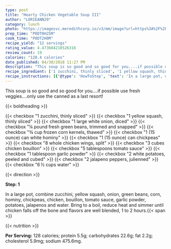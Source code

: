 ```yaml
---
type: post
title: "Hearty Chicken Vegetable Soup III"
author: "LORIEANN29"
category: lunch
photo: "https://imagesvc.meredithcorp.io/v3/mm/image?url=https%3A%2F%2Fimages.media-allrecipes.com%2Fuserphotos%2F1572919.jpg"
prep_time: "P0DT0H25M"
cook_time: "P0DT2H0M"
recipe_yield: "12 servings"
rating_value: 4.473684210526316
review_count: 19
calories: "128.4 calories"
date_published: 04/30/2018 11:27 PM
description: "This soup is so good and so good for you....if possible use fresh veggies....only use the canned as a last resort!"
recipe_ingredient: ['1 zucchini, thinly sliced', '1 yellow squash, thinly sliced', '1 large white onion, diced', '¼ pound fresh green beans, trimmed and snapped', '¾ cup frozen corn kernels, thawed', '1 (15 ounce) can white hominy', '1 (15 ounce) can chickpeas', '8 whole chicken wings, split', '3 cubes  chicken bouillon', '5 tablespoons tomato sauce', '1 tablespoon garlic powder', '2 white potatoes, peeled and cubed', '2 jalapeno peppers, julienned', '6\u2009½ cups water']
recipe_instructions: [{'@type': 'HowToStep', 'text': 'In a large pot, combine zucchini, yellow squash, onion, green beans, corn, hominy, chickpeas, chicken, bouillon, tomato sauce, garlic powder, potatoes, jalapenos and water.  Bring to a boil, reduce heat and simmer until chicken falls off the bone and flavors are well blended, 1 to 2 hours.\n'}]
---
```


This soup is so good and so good for you....if possible use fresh veggies....only use the canned as a last resort! 

{{< boldheading >}}

{{< checkbox "1  zucchini, thinly sliced" >}}
{{< checkbox "1  yellow squash, thinly sliced" >}}
{{< checkbox "1 large white onion, diced" >}}
{{< checkbox "¼ pound fresh green beans, trimmed and snapped" >}}
{{< checkbox "¾ cup frozen corn kernels, thawed" >}}
{{< checkbox "1 (15 ounce) can white hominy" >}}
{{< checkbox "1 (15 ounce) can chickpeas" >}}
{{< checkbox "8  whole chicken wings, split" >}}
{{< checkbox "3 cubes  chicken bouillon" >}}
{{< checkbox "5 tablespoons tomato sauce" >}}
{{< checkbox "1 tablespoon garlic powder" >}}
{{< checkbox "2  white potatoes, peeled and cubed" >}}
{{< checkbox "2  jalapeno peppers, julienned" >}}
{{< checkbox "6 ½ cups water" >}}


{{< direction >}}

**Step: 1**

In a large pot, combine zucchini, yellow squash, onion, green beans, corn, hominy, chickpeas, chicken, bouillon, tomato sauce, garlic powder, potatoes, jalapenos and water.  Bring to a boil, reduce heat and simmer until chicken falls off the bone and flavors are well blended, 1 to 2 hours.{{< span >}}

{{< nutrition >}}

**Per Serving:** 128 calories; protein 5.5g; carbohydrates 22.6g; fat 2.2g; cholesterol 5.9mg; sodium 475.6mg.